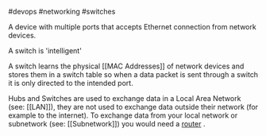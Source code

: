 #devops 
#networking 
#switches

A device with multiple ports that accepts Ethernet connection from network devices.

A switch is 'intelligent'

A switch learns the physical [[MAC Addresses]] of network devices and stores them in a switch table so when a data packet is sent through a switch it is only directed to the intended port.

Hubs and Switches are used to exchange data in a Local Area Network (see: [[LAN]]), they are not used to exchange data outside their network (for example to the internet). To exchange data from your local network or subnetwork (see: [[Subnetwork]]) you would need a [router](Routers.md) .